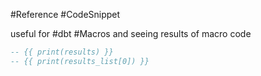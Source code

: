 #Reference #CodeSnippet 

useful for #dbt #Macros and seeing results of macro code

```sql
-- {{ print(results) }}
-- {{ print(results_list[0]) }}
```